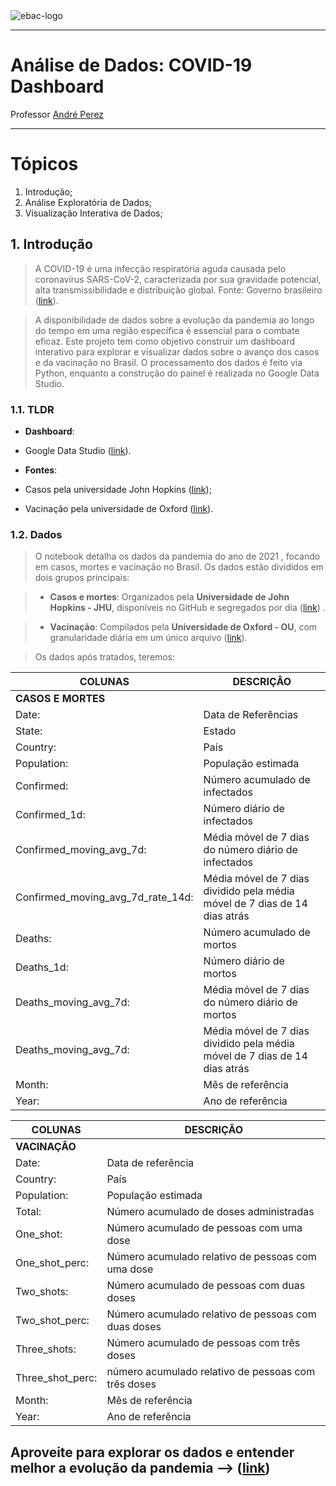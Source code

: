 
<img src="https://raw.githubusercontent.com/andre-marcos-perez/ebac-course-utils/main/media/logo/newebac_logo_black_half.png" alt="ebac-logo">

---

# Análise de Dados: COVID-19 Dashboard
Professor [André Perez](https://www.linkedin.com/in/andremarcosperez/)

---


# **Tópicos**

<ol type="1">
  <li>Introdução;</li>
  <li>Análise Exploratória de Dados;</li>
  <li>Visualização Interativa de Dados;</li>
</ol>



## 1\. Introdução

> A COVID-19 é uma infecção respiratória aguda causada pelo coronavírus SARS-CoV-2, caracterizada por sua gravidade potencial, alta transmissibilidade e distribuição global. Fonte: Governo brasileiro ([link](https://www.gov.br/saude/pt-br/assuntos/covid-19)).

> A disponibilidade de dados sobre a evolução da pandemia ao longo do tempo em uma região específica é essencial para o combate eficaz. Este projeto tem como objetivo construir um dashboard interativo para explorar e visualizar dados sobre o avanço dos casos e da vacinação no Brasil. O processamento dos dados é feito via Python, enquanto a construção do painel é realizada no Google Data Studio.



### 1.1. TLDR


 - **Dashboard**:
  - Google Data Studio ([link](https://lookerstudio.google.com/u/0/reporting/9d73aa32-1ef2-4341-a830-7a30791bb9de/page/CJlFE)).

 - **Fontes**:
  - Casos pela universidade John Hopkins ([link](https://github.com/CSSEGISandData/COVID-19/tree/master/csse_covid_19_data/csse_covid_19_daily_reports));
  - Vacinação pela universidade de Oxford ([link](https://covid.ourworldindata.org/data/owid-covid-data.csv)).



### 1.2. Dados


> O notebook detalha os dados da pandemia do ano de 2021 , focando em casos, mortes e vacinação no Brasil. Os dados estão divididos em dois grupos principais:

> - **Casos e mortes**: Organizados pela **Universidade de John Hopkins - JHU**, disponíveis no GitHub e segregados por dia ([link](https://raw.githubusercontent.com/CSSEGISandData/COVID-19/master/csse_covid_19_data/csse_covid_19_daily_reports/01-12-2021.csv)) .

> - **Vacinação**: Compilados pela **Universidade de Oxford - OU**, com granularidade diária em um único arquivo ([link](https://covid.ourworldindata.org/data/owid-covid-data.csv)).

> Os dados após tratados, teremos:

**COLUNAS**                               | **DESCRIÇÂO**
----------------------------------        | ------
**CASOS E MORTES**                        |
Date:                                     | Data de Referências
State:                                    | Estado
Country:                                  | País
Population:                               | População estimada
Confirmed:                                | Número acumulado de infectados
Confirmed_1d:                             | Número diário de infectados
Confirmed_moving_avg_7d:                  | Média móvel de 7 dias do número diário de infectados
Confirmed_moving_avg_7d_rate_14d:         | Média móvel de 7 dias dividido pela média móvel de 7 dias de 14 dias atrás
Deaths:                                   | Número acumulado de mortos
Deaths_1d:                                | Número diário de mortos
Deaths_moving_avg_7d:                     | Média móvel de 7 dias do número diário de mortos
Deaths_moving_avg_7d:                     | Média móvel de 7 dias dividido pela média móvel de 7 dias de 14 dias atrás
Month:                                    | Mês de referência
Year:                                     | Ano de referência









**COLUNAS**                               | **DESCRIÇÂO**
----------------------------------        | ------
**VACINAÇÂO**                             |
Date:                                     | Data de referência
Country:                                  | País
Population:                               | População estimada
Total:                                    | Número acumulado de doses administradas
One_shot:                                 | Número acumulado de pessoas com uma dose
One_shot_perc:                            | Número acumulado relativo de pessoas com uma dose
Two_shots:                                | Número acumulado de pessoas com duas doses
Two_shot_perc:                            | Número acumulado relativo de pessoas com duas doses
Three_shots:                              | Número acumulado de pessoas com três doses
Three_shot_perc:                          | número acumulado relativo de pessoas com três doses
Month:                                    | Mês de referência
Year:                                     | Ano de referência



## Aproveite para explorar os dados e entender melhor a evolução da pandemia --> ([link](https://lookerstudio.google.com/u/0/reporting/9d73aa32-1ef2-4341-a830-7a30791bb9de/page/CJlFE))
